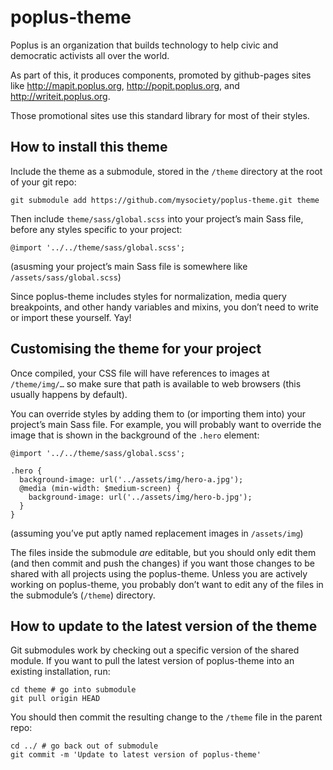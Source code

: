 # poplus-theme

Poplus is an organization that builds technology to help civic and democratic activists all over the world.

As part of this, it produces components, promoted by github-pages sites like http://mapit.poplus.org, http://popit.poplus.org, and http://writeit.poplus.org.

Those promotional sites use this standard library for most of their styles.

## How to install this theme

Include the theme as a submodule, stored in the `/theme` directory at the root of your git repo:

    git submodule add https://github.com/mysociety/poplus-theme.git theme

Then include `theme/sass/global.scss` into your project’s main Sass file, before any styles specific to your project:

    @import '../../theme/sass/global.scss';

(asusming your project’s main Sass file is somewhere like `/assets/sass/global.scss`)

Since poplus-theme includes styles for normalization, media query breakpoints, and other handy variables and mixins, you don’t need to write or import these yourself. Yay!

## Customising the theme for your project

Once compiled, your CSS file will have references to images at `/theme/img/…` so make sure that path is available to web browsers (this usually happens by default).

You can override styles by adding them to (or importing them into) your project’s main Sass file. For example, you will probably want to override the image that is shown in the background of the `.hero` element:

    @import '../../theme/sass/global.scss';

    .hero {
      background-image: url('../assets/img/hero-a.jpg');
      @media (min-width: $medium-screen) {
        background-image: url('../assets/img/hero-b.jpg');
      }
    }

(assuming you’ve put aptly named replacement images in `/assets/img`)

The files inside the submodule *are* editable, but you should only edit them (and then commit and push the changes) if you want those changes to be shared with all projects using the poplus-theme. Unless you are actively working on poplus-theme, you probably don’t want to edit any of the files in the submodule’s (`/theme`) directory.

## How to update to the latest version of the theme

Git submodules work by checking out a specific version of the shared module. If you want to pull the latest version of poplus-theme into an existing installation, run:

    cd theme # go into submodule
    git pull origin HEAD

You should then commit the resulting change to the `/theme` file in the parent repo:

    cd ../ # go back out of submodule
    git commit -m 'Update to latest version of poplus-theme'
